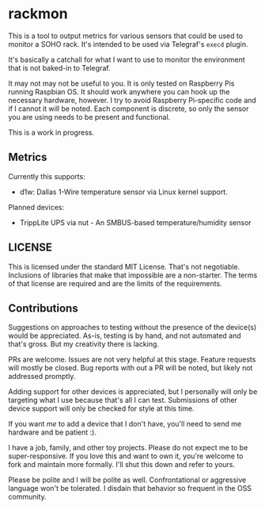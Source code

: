 # rackmon

This is a tool to output metrics for various sensors that could be
used to monitor a SOHO rack.  It's intended to be used via Telegraf's
`execd` plugin.

It's basically a catchall for what I want to use to monitor the
environment that is not baked-in to Telegraf.

It may not may not be useful to you.  It is only tested on Raspberry
Pis running Raspbian OS.  It should work anywhere you can hook up the
necessary hardware, however.  I try to avoid Raspberry Pi-specific code
and if I cannot it will be noted.  Each component is discrete, so only
the sensor you are using needs to be present and functional.

This is a work in progress.

## Metrics

Currently this supports:

- d1w: Dallas 1-Wire temperature sensor via Linux kernel support.

Planned devices:

- TrippLite UPS via nut - An SMBUS-based temperature/humidity sensor

## LICENSE

This is licensed under the standard MIT License.  That's not negotiable.
Inclusions of libraries that make that impossible are a non-starter.
The terms of that license are required and are the limits of the
requirements.

## Contributions

Suggestions on approaches to testing without the presence of the device(s)
would be appreciated.  As-is, testing is by hand, and not automated and
that's gross. But my creativity there is lacking.

PRs are welcome.  Issues are not very helpful at this stage.  Feature
requests will mostly be closed.  Bug reports with out a PR will be noted,
but likely not addressed promptly.

Adding support for other devices is appreciated, but I personally will
only be targeting what I use because that's all I can test. Submissions
of other device support will only be checked for style at this time.

If you want *me* to add a device that I don't have, you'll need to send
me hardware and be patient :).

I have a job, family, and other toy projects.  Please do not expect me
to be super-responsive.  If you love this and want to own it, you're
welcome to fork and maintain more formally.  I'll shut this down and
refer to yours.

Please be polite and I will be polite as well.  Confrontational or
aggressive language won't be tolerated.  I disdain that behavior so
frequent in the OSS community.
